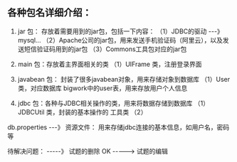 ## 各种包名详细介绍：
1. jar 包： 存放着需要用到的jar包，包括一下内容：
        （1）JDBC的驱动 ---》 mysql...
        （2）Apache公司的jar包，用来发送手机验证码（阿里云），以及发送短信验证码用到的jar包
        （3）Commons工具包对应的jar包

2. main 包：存放着主界面相关的类
        （1）UIFrame 类，注册登录界面

3. javabean 包： 封装了很多javabean对象，用来存储对象到数据库
        （1）User 类，对应数据库 bigwork中的user表，用来存放用户个人信息

4. jdbc 包：各种与JDBC相关操作的类，用来将数据存储到数据库
        （1）JDBCUtil 类，封装的基本操作的 工具类
        （2）

db.properties ---》 资源文件： 用来存储jdbc连接的基本信息，如用户名，密码等

待解决问题：
-----》    试题的删除             OK
----->      试题的编辑           

